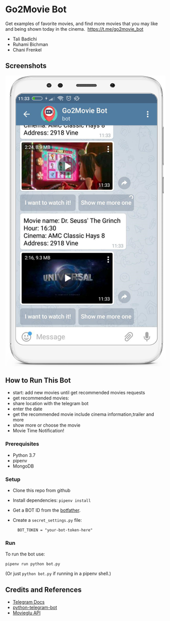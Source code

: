 # Go2Movie Bot
Get examples of favorite movies, and find more movies that you may like and being shown today in the cinema.
 <https://t.me/go2movie_bot>

* Tali Badichi
* Ruhami Bichman
* Chani Frenkel

## Screenshots

![SCREESHOT DECSRIPTION](screenshots/bot_in_phone.png)

## How to Run This Bot
* start: add new movies until get recommended movies requests  
* get recommended movies:
* share location with the telegram bot
* enter the date
* get the recommended movie include cinema information,trailer and more
* show more or choose the movie
* Movie Time Notification!

### Prerequisites
* Python 3.7
* pipenv
* MongoDB

### Setup
* Clone this repo from github
* Install dependencies: `pipenv install`
* Get a BOT ID from the [botfather](https://telegram.me/BotFather).
* Create a `secret_settings.py` file:

        BOT_TOKEN = "your-bot-token-here"

### Run
To run the bot use:

    pipenv run python bot.py

(Or just `python bot.py` if running in a pipenv shell.)

## Credits and References
* [Telegram Docs](https://core.telegram.org/bots)
* [python-telegram-bot](https://github.com/python-telegram-bot/python-telegram-bot)
* [Movieglu API](https://developer.movieglu.com/)

